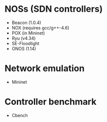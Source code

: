 # NOSs (SDN controllers)
- Beacon (1.0.4)  
- NOX (requires gcc/g++-4.6)
- POX (in Mininet)  
- Ryu (v4.34) 
- SE-Floodlight  
- ONOS (1.14)  

# Network emulation
- Mininet

# Controller benchmark
- Cbench
